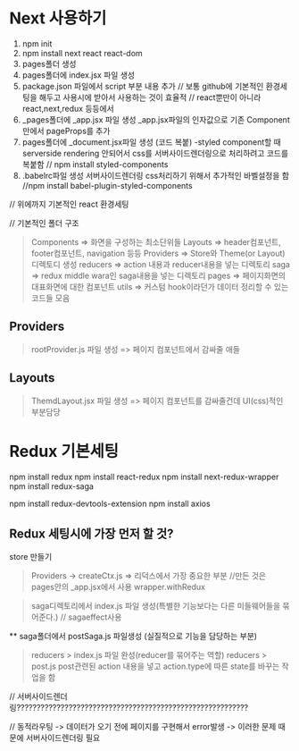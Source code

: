 # Next 사용하기

1. npm init
2. npm install next react react-dom
3. pages폴더 생성
4. pages폴더에 index.jsx 파일 생성
5. package.json 파일에서 script 부분 내용 추가
// 보통 github에 기본적인 환경세팅을 해두고 사용시에 받아서 사용하는 것이 효율적
// react뿐만이 아니라 react,next,redux 등등에서
6. _pages폴더에 _app.jsx 파일 생성 _app.jsx파일의 인자값으로 기존 Component만에서 pageProps를 추가
7. pages폴더에 _document.jsx파일 생성 (코드 복붙) -styled component할 때 serverside rendering 안되어서 css를 서버사이드렌더링으로 처리하려고 코드를 복붙함
// npm install styled-components
8. .babelrc파일 생성 서버사이드렌더링 css처리하기 위해서 추가적인 바벨설정을 함
//npm install babel-plugin-styled-components

// 위에까지 기본적인 react 환경세팅

// 기본적인 폴더 구조
> Components => 화면을 구성하는 최소단위들
> Layouts => header컴포넌트, footer컴포넌트, navigation 등등
> Providers => Store와 Theme(or Layout)디렉토디 생성
> reducers => action 내용과 reducer내용을 넣는 디렉토리
> saga => redux middle wara인 saga내용을 넣는 디렉토리
> pages => 페이지화면의 대표화면에 대한 컴포넌트
> utils => 커스텀 hook이라던가 데이터 정리할 수 있는 코드들 모음

## Providers
> rootProvider.js 파일 생성 => 페이지 컴포넌트에서 감싸줄 애들
>

##  Layouts
> ThemdLayout.jsx 파일 생성 => 페이지 컴포넌트를 감싸줄건데 UI(css)적인 부분담당


# Redux 기본세팅
npm install redux
npm install react-redux
npm install next-redux-wrapper
npm install redux-saga

npm install redux-devtools-extension
npm install axios

## Redux 세팅시에 가장 먼저 할 것?
store 만들기
> Providers -> createCtx.js    => 리덕스에서 가장 중요한 부분
//만든 것은 pages안의 _app.jsx에서 사용
wrapper.withRedux

> saga디렉토리에서 index.js 파일 생성(특별한 기능보다는 다른 미들웨어들을 묶어준다.)
// sagaeffect사용

** saga폴더에서 postSaga.js 파일생성 (실질적으로 기능을 담당하는 부분)

> reducers > index.js
파일 완성(reducer를 묶어주는 역할)
> reducers > post.js
post관련된 action 내용을 넣고
action.type에 따른 state를 바꾸는 작업을 함


// 서버사이드렌더링??????????????????????????????????????????????????????????


// 동적라우팅 -> 데이터가 오기 전에 페이지를 구현해서 error발생 -> 이러한 문제 때문에 서버사이드렌더링 필요

